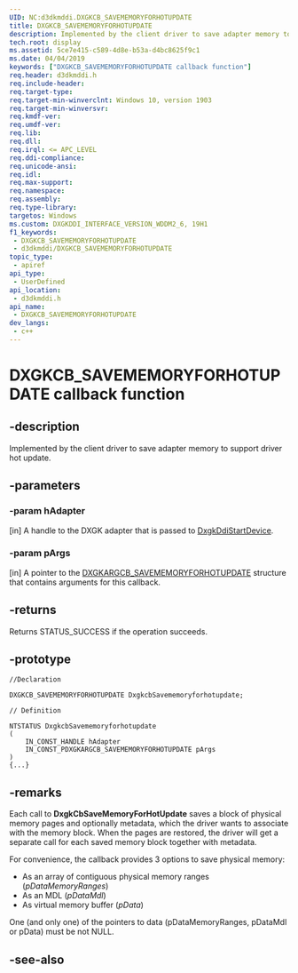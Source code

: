 ```yaml
---
UID: NC:d3dkmddi.DXGKCB_SAVEMEMORYFORHOTUPDATE
title: DXGKCB_SAVEMEMORYFORHOTUPDATE
description: Implemented by the client driver to save adapter memory to support driver hot update.
tech.root: display
ms.assetid: 5ce7e415-c589-4d8e-b53a-d4bc8625f9c1
ms.date: 04/04/2019
keywords: ["DXGKCB_SAVEMEMORYFORHOTUPDATE callback function"]
req.header: d3dkmddi.h
req.include-header: 
req.target-type: 
req.target-min-winverclnt: Windows 10, version 1903
req.target-min-winversvr: 
req.kmdf-ver: 
req.umdf-ver: 
req.lib: 
req.dll: 
req.irql: <= APC_LEVEL
req.ddi-compliance: 
req.unicode-ansi: 
req.idl: 
req.max-support: 
req.namespace: 
req.assembly: 
req.type-library: 
targetos: Windows
ms.custom: DXGKDDI_INTERFACE_VERSION_WDDM2_6, 19H1
f1_keywords:
 - DXGKCB_SAVEMEMORYFORHOTUPDATE
 - d3dkmddi/DXGKCB_SAVEMEMORYFORHOTUPDATE
topic_type:
 - apiref
api_type:
 - UserDefined
api_location:
 - d3dkmddi.h
api_name:
 - DXGKCB_SAVEMEMORYFORHOTUPDATE
dev_langs:
 - c++
---
```


# DXGKCB_SAVEMEMORYFORHOTUPDATE callback function


## -description

Implemented by the client driver to save adapter memory to support driver hot update.

## -parameters

### -param hAdapter

[in] A handle to the DXGK adapter that is passed to [DxgkDdiStartDevice](../dispmprt/nc-dispmprt-dxgkddi_start_device.md).

### -param pArgs

[in] A pointer to the [DXGKARGCB_SAVEMEMORYFORHOTUPDATE](ns-d3dkmddi-dxgkargcb_savememoryforhotupdate.md) structure that contains arguments for this callback.

## -returns

Returns STATUS_SUCCESS if the operation succeeds.

## -prototype

```
//Declaration

DXGKCB_SAVEMEMORYFORHOTUPDATE DxgkcbSavememoryforhotupdate; 

// Definition

NTSTATUS DxgkcbSavememoryforhotupdate 
(
	IN_CONST_HANDLE hAdapter
	IN_CONST_PDXGKARGCB_SAVEMEMORYFORHOTUPDATE pArgs
)
{...}

```

## -remarks

Each call to **DxgkCbSaveMemoryForHotUpdate** saves a block of physical memory pages and optionally metadata, which the driver wants to associate with the memory block. When the pages are restored, the driver will get a separate call for each saved memory block together with metadata.

For convenience, the callback provides 3 options to save physical memory:

* As an array of contiguous physical memory ranges  (*pDataMemoryRanges*)
* As an MDL (*pDataMdl*)
* As virtual memory buffer (*pData*)

One (and only one) of the pointers to data (pDataMemoryRanges, pDataMdl or pData) must be not NULL.

## -see-also

